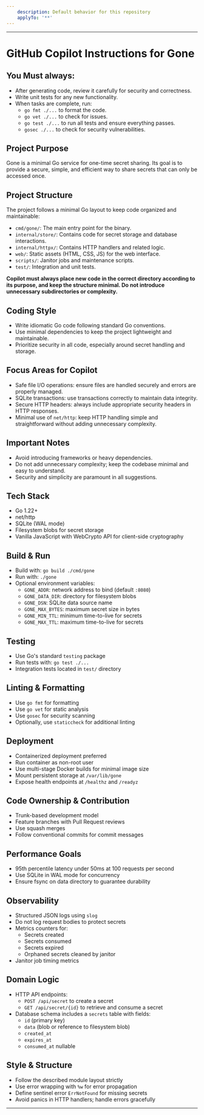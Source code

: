 ```yaml
---
    description: Default behavior for this repository
    applyTo: '**'
---
```

---
# GitHub Copilot Instructions for Gone

## You Must always:
- After generating code, review it carefully for security and correctness.
- Write unit tests for any new functionality.
- When tasks are complete, run:
  - `go fmt ./...` to format the code.
  - `go vet ./...` to check for issues.
  - `go test ./...` to run all tests and ensure everything passes.
  - `gosec ./...` to check for security vulnerabilities.

## Project Purpose

Gone is a minimal Go service for one-time secret sharing. Its goal is to provide a secure, simple, and efficient way to share secrets that can only be accessed once.

## Project Structure
The project follows a minimal Go layout to keep code organized and maintainable:

- `cmd/gone/`: The main entry point for the binary.
- `internal/store/`: Contains code for secret storage and database interactions.
- `internal/httpx/`: Contains HTTP handlers and related logic.
- `web/`: Static assets (HTML, CSS, JS) for the web interface.
- `scripts/`: Janitor jobs and maintenance scripts.
- `test/`: Integration and unit tests.

**Copilot must always place new code in the correct directory according to its purpose, and keep the structure minimal. Do not introduce unnecessary subdirectories or complexity.**

## Coding Style
- Write idiomatic Go code following standard Go conventions.
- Use minimal dependencies to keep the project lightweight and maintainable.
- Prioritize security in all code, especially around secret handling and storage.

## Focus Areas for Copilot
- Safe file I/O operations: ensure files are handled securely and errors are properly managed.
- SQLite transactions: use transactions correctly to maintain data integrity.
- Secure HTTP headers: always include appropriate security headers in HTTP responses.
- Minimal use of `net/http`: keep HTTP handling simple and straightforward without adding unnecessary complexity.

## Important Notes
- Avoid introducing frameworks or heavy dependencies.
- Do not add unnecessary complexity; keep the codebase minimal and easy to understand.
- Security and simplicity are paramount in all suggestions.

## Tech Stack
- Go 1.22+
- net/http
- SQLite (WAL mode)
- Filesystem blobs for secret storage
- Vanilla JavaScript with WebCrypto API for client-side cryptography

## Build & Run
- Build with: `go build ./cmd/gone`
- Run with: `./gone`
- Optional environment variables:
  - `GONE_ADDR`: network address to bind (default `:8080`)
  - `GONE_DATA_DIR`: directory for filesystem blobs
  - `GONE_DSN`: SQLite data source name
  - `GONE_MAX_BYTES`: maximum secret size in bytes
  - `GONE_MIN_TTL`: minimum time-to-live for secrets
  - `GONE_MAX_TTL`: maximum time-to-live for secrets

## Testing
- Use Go's standard `testing` package
- Run tests with: `go test ./...`
- Integration tests located in `test/` directory

## Linting & Formatting
- Use `go fmt` for formatting
- Use `go vet` for static analysis
- Use `gosec` for security scanning
- Optionally, use `staticcheck` for additional linting

## Deployment
- Containerized deployment preferred
- Run container as non-root user
- Use multi-stage Docker builds for minimal image size
- Mount persistent storage at `/var/lib/gone`
- Expose health endpoints at `/healthz` and `/readyz`

## Code Ownership & Contribution
- Trunk-based development model
- Feature branches with Pull Request reviews
- Use squash merges
- Follow conventional commits for commit messages

## Performance Goals
- 95th percentile latency under 50ms at 100 requests per second
- Use SQLite in WAL mode for concurrency
- Ensure fsync on data directory to guarantee durability

## Observability
- Structured JSON logs using `slog`
- Do not log request bodies to protect secrets
- Metrics counters for:
  - Secrets created
  - Secrets consumed
  - Secrets expired
  - Orphaned secrets cleaned by janitor
- Janitor job timing metrics

## Domain Logic
- HTTP API endpoints:
  - `POST /api/secret` to create a secret
  - `GET /api/secret/{id}` to retrieve and consume a secret
- Database schema includes a `secrets` table with fields:
  - `id` (primary key)
  - `data` (blob or reference to filesystem blob)
  - `created_at`
  - `expires_at`
  - `consumed_at` nullable

## Style & Structure
- Follow the described module layout strictly
- Use error wrapping with `%w` for error propagation
- Define sentinel error `ErrNotFound` for missing secrets
- Avoid panics in HTTP handlers; handle errors gracefully
---